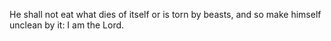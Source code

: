 He shall not eat what dies of itself or is torn by beasts, and so make himself unclean by it: I am the Lord.
